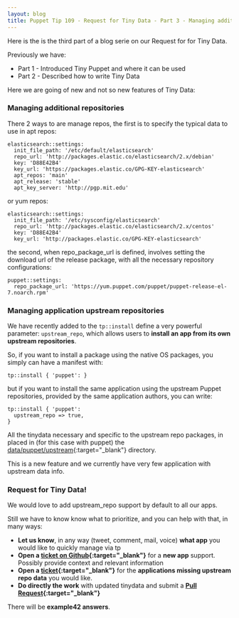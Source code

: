 ```yaml
---
layout: blog
title: Puppet Tip 109 - Request for Tiny Data - Part 3 - Managing additional repos
---
```


Here is the is the third part of a blog serie on our Request for for Tiny Data.

Previously we have:

- Part 1 - Introduced Tiny Puppet and where it can be used
- Part 2 - Described how to write Tiny Data

Here we are going of new and not so new features of Tiny Data:

### Managing additional repositories

There 2 ways to are manage repos, the first is to specify the typical data to use in apt repos:

    elasticsearch::settings:
      init_file_path: '/etc/default/elasticsearch'
      repo_url: 'http://packages.elastic.co/elasticsearch/2.x/debian'
      key: 'D88E42B4'
      key_url: 'https://packages.elastic.co/GPG-KEY-elasticsearch'
      apt_repos: 'main'
      apt_release: 'stable'
      apt_key_server: 'http://pgp.mit.edu'

or yum repos:

    elasticsearch::settings:
      init_file_path: '/etc/sysconfig/elasticsearch'
      repo_url: 'http://packages.elastic.co/elasticsearch/2.x/centos'
      key: 'D88E42B4'
      key_url: 'http://packages.elastic.co/GPG-KEY-elasticsearch'

the second, when repo_package_url is defined, involves setting the download url of the release package, with all the necessary repository configurations:

    puppet::settings:
      repo_package_url: 'https://yum.puppet.com/puppet/puppet-release-el-7.noarch.rpm'

### Managing application upstream repositories

We have recently added to the `tp::install` define a very powerful parameter: `upstream_repo`, which allows users to **install an app from its own upstream repositories**.

So, if you want to install a package using the native OS packages, you simply can have a manifest with:

```shell
tp::install { 'puppet': }
```

but if you want to install the same application using the upstream Puppet repositories, provided by the same application authors, you can write:

```puppet
tp::install { 'puppet':
  upstream_repo => true,
}
```

All the tinydata necessary and specific to the upstream repo packages, in placed in (for this case with puppet) the [data/puppet/upstream](https://github.com/example42/tinydata/tree/master/data/puppet/upstream){:target="_blank"} directory.

This is a new feature and we currently have very few application with upstream data info. 

### Request for Tiny Data!

We would love to add upstream_repo support by default to all our apps.

Still we have to know know what to prioritize, and you can help with that, in many ways:

- **Let us know**, in any way (tweet, comment, mail, voice) **what app** you would like to quickly manage via tp
- **Open a [ticket on Github](https://github.com/example42/tinydata/issues){:target="_blank"}** for a **new app** support. Possibly provide context and relevant information
- **Open a [ticket](https://github.com/example42/tinydata/issues){:target="_blank"}** for the **applications missing upstream repo data** you would like.
- **Do directly the work** with updated tinydata and submit a **[Pull Request](https://github.com/example42/tinydata/pulls){:target="_blank"}**

There will be **example42 answers**.
